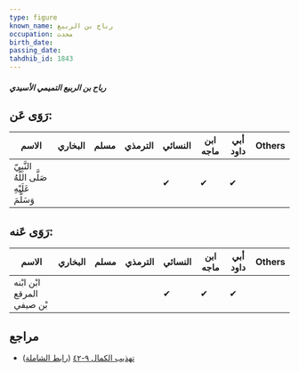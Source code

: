 ```yaml
---
type: figure
known_name: رباح بن الربيع
occupation: محدث
birth_date:
passing_date:
tahdhib_id: 1843
---
```

##### رباح بن الربيع التميمي الأسيدي

## رَوَى عَن:
| الاسم                                       | البخاري | مسلم | الترمذي | النسائي | ابن ماجه | أبي داود | Others |
| ------------------------------------------- | ------- | ---- | ------- | ------- | -------- | -------- | ------ |
| النَّبِيّ صَلَّى اللَّهُ عَلَيْهِ وَسَلَّمَ |         |      |         | ✔       | ✔        | ✔        |        |
## رَوَى عَنه:
| الاسم                      | البخاري | مسلم | الترمذي | النسائي | ابن ماجه | أبي داود | Others |
| -------------------------- | ------- | ---- | ------- | ------- | -------- | -------- | ------ |
| ابْن ابْنه المرقع بْن صيفي |         |      |         | ✔       | ✔        | ✔        |        |
## مراجع
- [تهذيب الكمال ٩-٤٢](obsidian://open?vault=Tahdhib-al-Kamal&file=Figures/١٨٤٣-رباح%20بن%20الربيع%20التميمي%20الأسيدي) ([رابط الشاملة](https://shamela.ws/book/3722/4282))